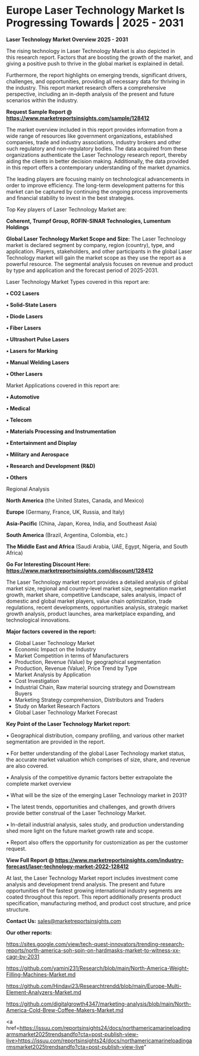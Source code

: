 # Europe Laser Technology Market Is Progressing Towards | 2025 - 2031

<Strong> Laser Technology Market Overview 2025 - 2031</strong>

The rising technology in Laser Technology Market is also depicted in this research report. Factors that are boosting the growth of the market, and giving a positive push to thrive in the global market is explained in detail.

Furthermore, the report highlights on emerging trends, significant drivers, challenges, and opportunities, providing all necessary data for thriving in the industry. This report market research offers a comprehensive perspective, including an in-depth analysis of the present and future scenarios within the industry.

<strong>Request Sample Report @ <a href=https://www.marketreportsinsights.com/sample/128412>https://www.marketreportsinsights.com/sample/128412</a></strong>

The market overview included in this report provides information from a wide range of resources like government organizations, established companies, trade and industry associations, industry brokers and other such regulatory and non-regulatory bodies. The data acquired from these organizations authenticate the Laser Technology research report, thereby aiding the clients in better decision making. Additionally, the data provided in this report offers a contemporary understanding of the market dynamics.

The leading players are focusing mainly on technological advancements in order to improve efficiency. The long-term development patterns for this market can be captured by continuing the ongoing process improvements and financial stability to invest in the best strategies.

Top Key players of Laser Technology Market are:

<strong>Coherent, Trumpf Group, ROFIN-SINAR Technologies, Lumentum Holdings</strong>

<strong><b>Global Laser Technology Market Scope and Size:</b></strong>
The Laser Technology market is declared segment by company, region (country), type, and application. Players, stakeholders, and other participants in the global Laser Technology market will gain the market scope as they use the report as a powerful resource. The segmental analysis focuses on revenue and product by type and application and the forecast period of 2025-2031.

Laser Technology Market Types covered in this report are:

<strong>• CO2 Lasers

• Solid-State Lasers

• Diode Lasers

• Fiber Lasers

• Ultrashort Pulse Lasers

• Lasers for Marking

• Manual Welding Lasers

• Other Lasers</strong>

Market Applications covered in this report are:

<strong>• Automotive

• Medical

• Telecom

• Materials Processing and Instrumentation

• Entertainment and Display

• Military and Aerospace

• Research and Development (R&D)

• Others</strong> 

Regional Analysis

<strong>North America</strong> (the United States, Canada, and Mexico)

<strong>Europe</strong> (Germany, France, UK, Russia, and Italy)

<strong>Asia-Pacific</strong> (China, Japan, Korea, India, and Southeast Asia)

<strong>South America</strong> (Brazil, Argentina, Colombia, etc.)

<strong>The Middle East and Africa</strong> (Saudi Arabia, UAE, Egypt, Nigeria, and South Africa)

<strong>Go For Interesting Discount Here: <a href=https://www.marketreportsinsights.com/discount/128412>https://www.marketreportsinsights.com/discount/128412</a></strong>

The Laser Technology market report provides a detailed analysis of global market size, regional and country-level market size, segmentation market growth, market share, competitive Landscape, sales analysis, impact of domestic and global market players, value chain optimization, trade regulations, recent developments, opportunities analysis, strategic market growth analysis, product launches, area marketplace expanding, and technological innovations.

<strong><b>Major factors covered in the report:</b></strong>
<ul>
  <li>Global Laser Technology Market </li>
  <li>Economic Impact on the Industry</li>
  <li>Market Competition in terms of Manufacturers</li>
  <li>Production, Revenue (Value) by geographical segmentation</li>
  <li>Production, Revenue (Value), Price Trend by Type</li>
  <li>Market Analysis by Application</li>
  <li>Cost Investigation</li>
  <li>Industrial Chain, Raw material sourcing strategy and Downstream Buyers</li>
  <li>Marketing Strategy comprehension, Distributors and Traders</li>
  <li>Study on Market Research Factors</li>
  <li>Global Laser Technology Market Forecast</li>
</ul>

<strong><b>Key Point of the Laser Technology Market report:</b></strong>

• Geographical distribution, company profiling, and various other market segmentation are provided in the report.

• For better understanding of the global Laser Technology market status, the accurate market valuation which comprises of size, share, and revenue are also covered.

• Analysis of the competitive dynamic factors better extrapolate the complete market overview

• What will be the size of the emerging Laser Technology market in 2031?

• The latest trends, opportunities and challenges, and growth drivers provide better construal of the Laser Technology Market.

• In-detail industrial analysis, sales study, and production understanding shed more light on the future market growth rate and scope.

• Report also offers the opportunity for customization as per the customer request.

<strong><b>View Full Report @ <a href=https://www.marketreportsinsights.com/industry-forecast/laser-technology-market-2022-128412>https://www.marketreportsinsights.com/industry-forecast/laser-technology-market-2022-128412</a></b></strong>


At last, the Laser Technology Market report includes investment come analysis and development trend analysis. The present and future opportunities of the fastest growing international industry segments are coated throughout this report. This report additionally presents product specification, manufacturing method, and product cost structure, and price structure.

<strong>Contact Us:</strong>
sales@marketreportsinsights.com

<strong>Our other reports:</strong>

<a href=https://sites.google.com/view/tech-quest-innovators/trending-research-reports/north-america-soh-spin-on-hardmasks-market-to-witness-xx-cagr-by-2031>https://sites.google.com/view/tech-quest-innovators/trending-research-reports/north-america-soh-spin-on-hardmasks-market-to-witness-xx-cagr-by-2031</a>

<a href=https://github.com/yamini231/Research/blob/main/North-America-Weight-Filling-Machines-Market.md>https://github.com/yamini231/Research/blob/main/North-America-Weight-Filling-Machines-Market.md</a>

<a href=https://github.com/Hindavi23/Researchtrendd/blob/main/Europe-Multi-Element-Analyzers-Market.md>https://github.com/Hindavi23/Researchtrendd/blob/main/Europe-Multi-Element-Analyzers-Market.md</a>

<a href=https://github.com/digitalgrowth4347/marketing-analysis/blob/main/North-America-Cold-Brew-Coffee-Makers-Market.md>https://github.com/digitalgrowth4347/marketing-analysis/blob/main/North-America-Cold-Brew-Coffee-Makers-Market.md</a>

<a href=https://issuu.com/reportsinsights24/docs/northamericamarineloadingarmsmarket2025trendsandfo?cta=post-publish-view-live>https://issuu.com/reportsinsights24/docs/northamericamarineloadingarmsmarket2025trendsandfo?cta=post-publish-view-live</a>"
